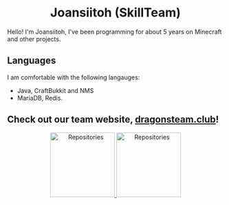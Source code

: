 <h1 align="center">Joansiitoh (SkillTeam)</h1>

Hello! I'm Joansiitoh, I've been programming for about 5 years on Minecraft and other projects.

## Languages

I am comfortable with the following langauges:

- Java, CraftBukkit and NMS
- MariaDB, Redis.


## Check out our team website, [dragonsteam.club](https://dragonsteam.club "dragonsteam.club")!

<div align="center">

<a href="https://github.com/joansitoh?tab=repositories" title="Repositories">
    <img height="150px" width="auto" alt="Repositories" src="https://github-readme-stats.vercel.app/api/top-langs/?username=joansitoh&exclude_repo=git-commit-spam-ex,js-utils&hide=GLSL&layout=compact&theme=radical">
</a>
<a href="https://github.com/joansitoh?tab=repositories" title="Repositories">
    <img height="150px" width="auto" alt="Repositories" src="https://github-readme-stats.vercel.app/api?username=joansitoh&show_icons=true&theme=radical">
</a>

</div>
